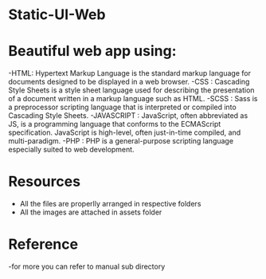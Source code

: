 # Static-UI-Web

# Beautiful web app using:
-HTML: Hypertext Markup Language is the standard markup language for documents designed to be displayed in a web browser.
-CSS : Cascading Style Sheets is a style sheet language used for describing the presentation of a document written in a markup language such as HTML.
-SCSS : Sass is a preprocessor scripting language that is interpreted or compiled into Cascading Style Sheets.
-JAVASCRIPT : JavaScript, often abbreviated as JS, is a programming language that conforms to the ECMAScript specification. JavaScript is high-level, often just-in-time compiled, and multi-paradigm.
-PHP : PHP is a general-purpose scripting language especially suited to web development.

# Resources
- All the files are properlly arranged in respective folders
- All the images are attached in assets folder

# Reference
-for more you can refer to manual sub directory
